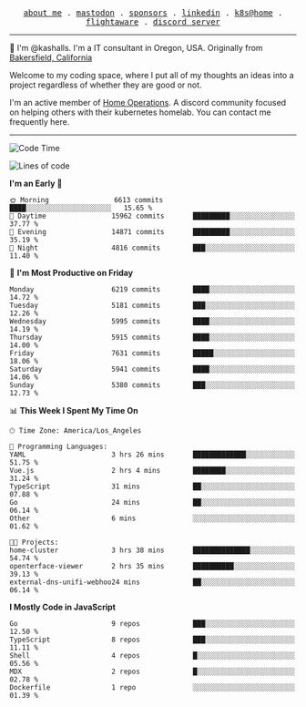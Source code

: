 <p align="center">
  <samp>
    <a href="https://jordanjones.org/">about me</a> .
    <a rel="me" href="https://mastodon.social/@kashall">mastodon</a> .
    <a href="https://github.com/sponsors/kashalls">sponsors</a> .
    <a href="https://linkedin.com/in/jordpjones">linkedin</a> .
    <a href="https://github.com/kashalls/home-cluster">k8s@home</a> .
    <a href="https://flightaware.com/adsb/stats/user/kashalls">flightaware</a> .
    <a href="https://discord.gg/V2WrCfqba9">discord server</a>
  </samp>
</p>

----------------------------------------------------------------

:wave: I'm @kashalls. I'm a IT consultant in Oregon, USA. Originally from [Bakersfield, California](https://maps.app.goo.gl/QQMtywTWghpXB6Tu6)

Welcome to my coding space, where I put all of my thoughts an ideas into a project regardless of whether they are good or not.

I'm an active member of [Home Operations](https://discord.gg/home-operations). A discord community focused on helping others with their kubernetes homelab. You can contact me frequently here.

----------------------------------------------------------------
<!--START_SECTION:waka-->
![Code Time](http://img.shields.io/badge/Code%20Time-2%2C333%20hrs%2010%20mins-blue)

![Lines of code](https://img.shields.io/badge/From%20Hello%20World%20I%27ve%20Written-9.7%20million%20lines%20of%20code-blue)

**I'm an Early 🐤** 

```text
🌞 Morning                6613 commits        ████░░░░░░░░░░░░░░░░░░░░░   15.65 % 
🌆 Daytime                15962 commits       █████████░░░░░░░░░░░░░░░░   37.77 % 
🌃 Evening                14871 commits       █████████░░░░░░░░░░░░░░░░   35.19 % 
🌙 Night                  4816 commits        ███░░░░░░░░░░░░░░░░░░░░░░   11.40 % 
```
📅 **I'm Most Productive on Friday** 

```text
Monday                   6219 commits        ████░░░░░░░░░░░░░░░░░░░░░   14.72 % 
Tuesday                  5181 commits        ███░░░░░░░░░░░░░░░░░░░░░░   12.26 % 
Wednesday                5995 commits        ████░░░░░░░░░░░░░░░░░░░░░   14.19 % 
Thursday                 5915 commits        ████░░░░░░░░░░░░░░░░░░░░░   14.00 % 
Friday                   7631 commits        █████░░░░░░░░░░░░░░░░░░░░   18.06 % 
Saturday                 5941 commits        ████░░░░░░░░░░░░░░░░░░░░░   14.06 % 
Sunday                   5380 commits        ███░░░░░░░░░░░░░░░░░░░░░░   12.73 % 
```


📊 **This Week I Spent My Time On** 

```text
🕑︎ Time Zone: America/Los_Angeles

💬 Programming Languages: 
YAML                     3 hrs 26 mins       █████████████░░░░░░░░░░░░   51.75 % 
Vue.js                   2 hrs 4 mins        ████████░░░░░░░░░░░░░░░░░   31.24 % 
TypeScript               31 mins             ██░░░░░░░░░░░░░░░░░░░░░░░   07.88 % 
Go                       24 mins             ██░░░░░░░░░░░░░░░░░░░░░░░   06.14 % 
Other                    6 mins              ░░░░░░░░░░░░░░░░░░░░░░░░░   01.62 % 

🐱‍💻 Projects: 
home-cluster             3 hrs 38 mins       ██████████████░░░░░░░░░░░   54.74 % 
openterface-viewer       2 hrs 35 mins       ██████████░░░░░░░░░░░░░░░   39.13 % 
external-dns-unifi-webhoo24 mins             ██░░░░░░░░░░░░░░░░░░░░░░░   06.14 % 
```

**I Mostly Code in JavaScript** 

```text
Go                       9 repos             ███░░░░░░░░░░░░░░░░░░░░░░   12.50 % 
TypeScript               8 repos             ███░░░░░░░░░░░░░░░░░░░░░░   11.11 % 
Shell                    4 repos             █░░░░░░░░░░░░░░░░░░░░░░░░   05.56 % 
MDX                      2 repos             █░░░░░░░░░░░░░░░░░░░░░░░░   02.78 % 
Dockerfile               1 repo              ░░░░░░░░░░░░░░░░░░░░░░░░░   01.39 % 
```




<!--END_SECTION:waka-->